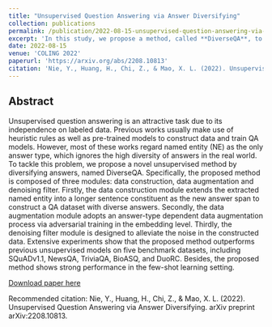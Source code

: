```yaml
---
title: "Unsupervised Question Answering via Answer Diversifying"
collection: publications
permalink: /publication/2022-08-15-unsupervised-question-answering-via-answer-diversifying
excerpt: 'In this study, we propose a method, called **DiverseQA**, to tackle the problem of diversifying answers in unsupervised question answering. Specifically, **DiverseQA** is composed of three modules: data construction, data augmentation and denoising filter. Firstly, the data construction module extends the extracted named entity into a longer sentence constituent as the new answer span to construct a QA dataset with diverse answers. Secondly, the data augmentation module adopts an answer-type dependent data augmentation process via adversarial training in the embedding level. Thirdly, the denoising filter module is designed to alleviate the noise in the constructed data. Extensive experiments show that **DiverseQA** outperforms pervious unsupervised methods on five benchmark datasets, including SQuADv1.1, NewsQA, TriviaQA, BioASQ, and DuoRC. Besides, it shows strong performance in the few-shot learning.'
date: 2022-08-15
venue: 'COLING 2022'
paperurl: 'https://arxiv.org/abs/2208.10813'
citation: 'Nie, Y., Huang, H., Chi, Z., & Mao, X. L. (2022). Unsupervised Question Answering via Answer Diversifying. arXiv preprint arXiv:2208.10813.'
---
```


## Abstract
Unsupervised question answering is an attractive task due to its independence on labeled data. Previous works usually make use of heuristic rules as well as pre-trained models to construct data and train QA models. However, most of these works regard named entity (NE) as the only answer type, which ignores the high diversity of answers in the real world. To tackle this problem, we propose a novel unsupervised method by diversifying answers, named DiverseQA. Specifically, the proposed method is composed of three modules: data construction, data augmentation and denoising filter. Firstly, the data construction module extends the extracted named entity into a longer sentence constituent as the new answer span to construct a QA dataset with diverse answers. Secondly, the data augmentation module adopts an answer-type dependent data augmentation process via adversarial training in the embedding level. Thirdly, the denoising filter module is designed to alleviate the noise in the constructed data. Extensive experiments show that the proposed method outperforms previous unsupervised models on five benchmark datasets, including SQuADv1.1, NewsQA, TriviaQA, BioASQ, and DuoRC. Besides, the proposed method shows strong performance in the few-shot learning setting.

[Download paper here](https://arxiv.org/pdf/2208.10813.pdf)

Recommended citation: Nie, Y., Huang, H., Chi, Z., & Mao, X. L. (2022). Unsupervised Question Answering via Answer Diversifying. arXiv preprint arXiv:2208.10813.
